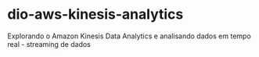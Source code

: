 # dio-aws-kinesis-analytics
Explorando o Amazon Kinesis Data Analytics e analisando dados em tempo real - streaming de dados

